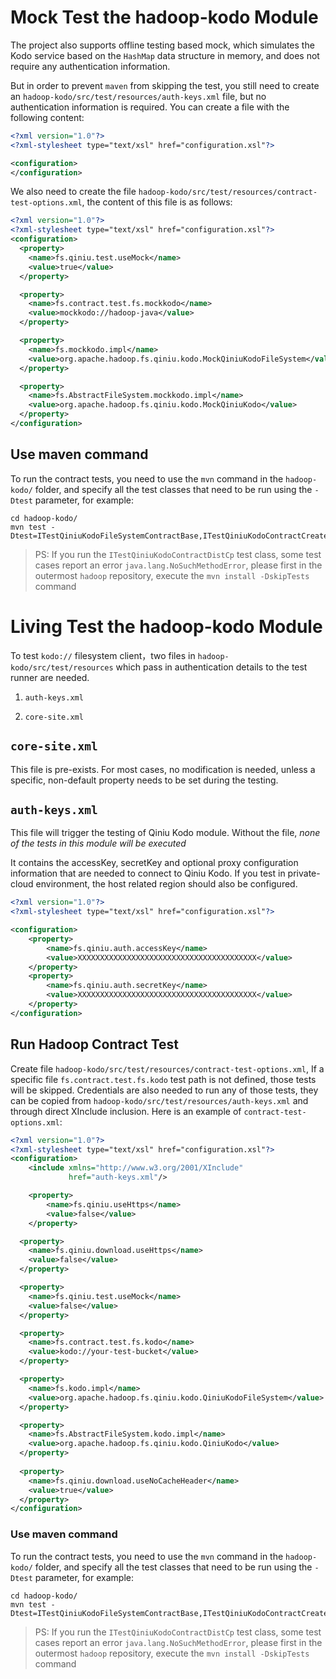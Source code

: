 # Mock Test the hadoop-kodo Module

The project also supports offline testing based mock, which simulates the Kodo service based on the `HashMap` data
structure in memory, and does not require any authentication information.

But in order to prevent `maven` from skipping the test, you still need to create
an `hadoop-kodo/src/test/resources/auth-keys.xml` file, but no
authentication information is required. You can create a file with the following content:

```xml
<?xml version="1.0"?>
<?xml-stylesheet type="text/xsl" href="configuration.xsl"?>

<configuration>
</configuration>
```

We also need to create the
file `hadoop-kodo/src/test/resources/contract-test-options.xml`, the content of this file
is as follows:

```xml
<?xml version="1.0"?>
<?xml-stylesheet type="text/xsl" href="configuration.xsl"?>
<configuration>
  <property>
    <name>fs.qiniu.test.useMock</name>
    <value>true</value>
  </property>

  <property>
    <name>fs.contract.test.fs.mockkodo</name>
    <value>mockkodo://hadoop-java</value>
  </property>

  <property>
    <name>fs.mockkodo.impl</name>
    <value>org.apache.hadoop.fs.qiniu.kodo.MockQiniuKodoFileSystem</value>
  </property>

  <property>
    <name>fs.AbstractFileSystem.mockkodo.impl</name>
    <value>org.apache.hadoop.fs.qiniu.kodo.MockQiniuKodo</value>
  </property>
</configuration>
```

## Use maven command

To run the contract tests, you need to use the `mvn` command in the `hadoop-kodo/` folder,
and specify all the test classes that need to be run using the `-Dtest` parameter, for example:

```shell
cd hadoop-kodo/
mvn test -Dtest=ITestQiniuKodoFileSystemContractBase,ITestQiniuKodoContractCreate,ITestQiniuKodoContractDelete,ITestQiniuKodoContractDistCp,ITestQiniuKodoContractGetFileStatus,ITestQiniuKodoContractMkdir,ITestQiniuKodoContractOpen,ITestQiniuKodoContractRename,ITestQiniuKodoContractRootDir,ITestQiniuKodoContractSeek
```

> PS: If you run the `ITestQiniuKodoContractDistCp` test class, some test cases report an error
> `java.lang.NoSuchMethodError`, please first in the outermost `hadoop` repository, execute
> the `mvn install -DskipTests` command

# Living Test the hadoop-kodo Module

To test `kodo://` filesystem client，two files in `hadoop-kodo/src/test/resources` which pass in
authentication details to the test runner are needed.

1. `auth-keys.xml`

2. `core-site.xml`

## `core-site.xml`

This file is pre-exists. For most cases, no modification is needed, unless a specific, non-default property needs to be
set during the testing.

## `auth-keys.xml`

This file will trigger the testing of Qiniu Kodo module. Without the file,
*none of the tests in this module will be executed*

It contains the accessKey, secretKey and optional proxy configuration information that are needed to connect to Qiniu
Kodo. If you test in private-cloud environment, the host related region should also be configured.

```xml
<?xml version="1.0"?>
<?xml-stylesheet type="text/xsl" href="configuration.xsl"?>

<configuration>
    <property>
        <name>fs.qiniu.auth.accessKey</name>
        <value>XXXXXXXXXXXXXXXXXXXXXXXXXXXXXXXXXXXXXXXX</value>
    </property>
    <property>
        <name>fs.qiniu.auth.secretKey</name>
        <value>XXXXXXXXXXXXXXXXXXXXXXXXXXXXXXXXXXXXXXXX</value>
    </property>
</configuration>
```

## Run Hadoop Contract Test

Create file `hadoop-kodo/src/test/resources/contract-test-options.xml`, If a
specific file `fs.contract.test.fs.kodo` test path is not defined, those tests will be skipped.
Credentials are also needed to run any of those tests, they can be copied
from `hadoop-kodo/src/test/resources/auth-keys.xml` and through direct
XInclude inclusion. Here is an example of `contract-test-options.xml`:

```xml
<?xml version="1.0"?>
<?xml-stylesheet type="text/xsl" href="configuration.xsl"?>
<configuration>
    <include xmlns="http://www.w3.org/2001/XInclude"
             href="auth-keys.xml"/>

    <property>
        <name>fs.qiniu.useHttps</name>
        <value>false</value>
    </property>

  <property>
    <name>fs.qiniu.download.useHttps</name>
    <value>false</value>
  </property>

  <property>
    <name>fs.qiniu.test.useMock</name>
    <value>false</value>
  </property>

  <property>
    <name>fs.contract.test.fs.kodo</name>
    <value>kodo://your-test-bucket</value>
  </property>

  <property>
    <name>fs.kodo.impl</name>
    <value>org.apache.hadoop.fs.qiniu.kodo.QiniuKodoFileSystem</value>
  </property>

  <property>
    <name>fs.AbstractFileSystem.kodo.impl</name>
    <value>org.apache.hadoop.fs.qiniu.kodo.QiniuKodo</value>
  </property>
    
  <property>
    <name>fs.qiniu.download.useNoCacheHeader</name>
    <value>true</value>
  </property>
</configuration>
```

### Use maven command

To run the contract tests, you need to use the `mvn` command in the `hadoop-kodo/` folder,
and specify all the test classes that need to be run using the `-Dtest` parameter, for example:

```shell
cd hadoop-kodo/
mvn test -Dtest=ITestQiniuKodoFileSystemContractBase,ITestQiniuKodoContractCreate,ITestQiniuKodoContractDelete,ITestQiniuKodoContractDistCp,ITestQiniuKodoContractGetFileStatus,ITestQiniuKodoContractMkdir,ITestQiniuKodoContractOpen,ITestQiniuKodoContractRename,ITestQiniuKodoContractRootDir,ITestQiniuKodoContractSeek
```

> PS: If you run the `ITestQiniuKodoContractDistCp` test class, some test cases report an error
> `java.lang.NoSuchMethodError`, please first in the outermost `hadoop` repository, execute
> the `mvn install -DskipTests` command